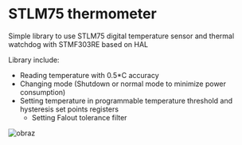 # STLM75 thermometer
 Simple library to use STLM75 digital temperature sensor and thermal watchdog with STMF303RE based on HAL 


 Library include:
 * Reading temperature with 0.5*C accuracy
 * Changing mode (Shutdown or normal mode to minimize power consumption)
 * Setting temperature in programmable temperature threshold and hysteresis set points registers
   - Setting Falout tolerance filter  



 ![obraz](https://user-images.githubusercontent.com/91023802/203994854-d79eb119-d52f-4f07-a037-cbd78640038c.png)


